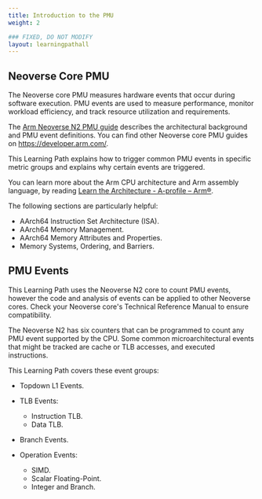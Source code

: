 ```yaml
---
title: Introduction to the PMU
weight: 2

### FIXED, DO NOT MODIFY
layout: learningpathall
---
```

## Neoverse Core PMU

The Neoverse core PMU measures hardware events that occur during software execution. PMU events are used to measure performance, monitor workload efficiency, and track resource utilization and requirements. 

The [Arm Neoverse N2 PMU guide](https://developer.arm.com/documentation/PJDOC-466751330-590448/2-0/?lang=en) describes the architectural background and PMU event definitions. You can find other Neoverse core PMU guides on https://developer.arm.com/. 

This Learning Path explains how to trigger common PMU events in specific metric groups and explains why certain events are triggered. 

You can learn more about the Arm CPU architecture and Arm assembly language, by reading [Learn the Architecture - A-profile – Arm®](https://www.arm.com/architecture/learn-the-architecture/a-profile). 

The following sections are particularly helpful:

 - AArch64 Instruction Set Architecture (ISA).
 - AArch64 Memory Management.
 - AArch64 Memory Attributes and Properties.
 - Memory Systems, Ordering, and Barriers.

## PMU Events 

This Learning Path uses the Neoverse N2 core to count PMU events, however the code and analysis of events can be applied to other Neoverse cores. Check your Neoverse core's Technical Reference Manual to ensure compatibility. 

The Neoverse N2 has six counters that can be programmed to count any PMU event supported by the CPU. Some common microarchitectural events that might be tracked are cache or TLB accesses, and executed instructions.

This Learning Path covers these event groups:

- Topdown L1 Events.

- TLB Events:
   - Instruction TLB.
   - Data TLB.

- Branch Events.

- Operation Events:
    - SIMD.
    - Scalar Floating-Point.
    - Integer and Branch.



